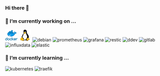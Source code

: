 ### Hi there 👋

<!--
**mbelloiseau/mbelloiseau** is a ✨ _special_ ✨ repository because its `README.md` (this file) appears on your GitHub profile.

Here are some ideas to get you started:

- 🔭 I’m currently working on ...
- 🌱 I’m currently learning ...
- 👯 I’m looking to collaborate on ...
- 🤔 I’m looking for help with ...
- 💬 Ask me about ...
- 📫 How to reach me: ...
- 😄 Pronouns: ...
- ⚡ Fun fact: ...
-->

### 🔭 I’m currently working on ...

<p align="left" color="white">
<img src="https://github.com/github/explore/raw/main/topics/docker/docker.png" alt="docker" width="40" height="40" title="docker" />
<img src="https://github.com/github/explore/raw/main/topics/linux/linux.png" alt="linux" width="40" height="40" title="linux"/>
<img src="https://avatars.githubusercontent.com/u/1854028?s=200&v=4" alt="debian" width="40" height="40" title="debian" />  
<img src="https://cncf-branding.netlify.app/img/projects/prometheus/icon/color/prometheus-icon-color.png" alt="prometheus" width="40" height="40" title="prometheus"/>
<img src="https://avatars.githubusercontent.com/u/7195757?s=200&v=4" alt="grafana" width="40" height="40" title="grafana" />
<img src="https://avatars.githubusercontent.com/u/10073512?s=200&v=4" alt="restic" width="40" height="40" title="restic" />
<img src="https://avatars.githubusercontent.com/u/8115114?s=200&v=4" alt="ddev" width="40" height="40" title="ddev" />
<img src="https://about.gitlab.com/images/press/logo/png/gitlab-icon-rgb.png" alt="gitlab" width="40" height="40" title="gitlab" />
<img src="https://avatars.githubusercontent.com/u/5713248?s=200&v=4" alt="influxdata" width="40" height="40" title="influxdata" />  
<img src="https://avatars.githubusercontent.com/u/6764390?s=200&v=4" alt="elastic" width="40" height="40" title="elastic" />  
</p>

### 🌱 I’m currently learning ...


<p align="left" color="white">
<img src="https://cncf-branding.netlify.app/img/projects/kubernetes/icon/color/kubernetes-icon-color.png" alt="kubernetes" width="40" height="40" title="kubernetes"/>
<img src="https://upload.wikimedia.org/wikipedia/commons/thumb/1/1b/Traefik.logo.png/1200px-Traefik.logo.png" alt="traefik" width="40" height="40" title="traefik" />
</p>
